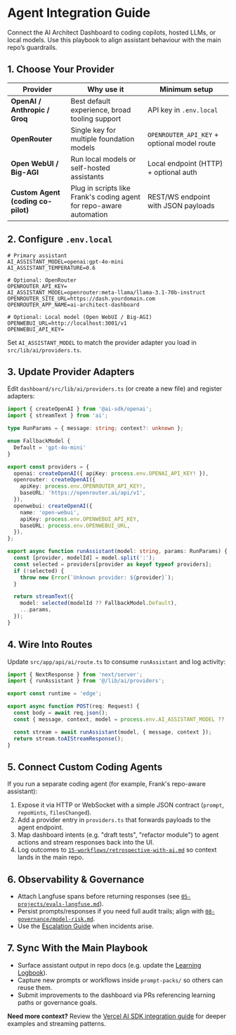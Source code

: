 # Agent Integration Guide

Connect the AI Architect Dashboard to coding copilots, hosted LLMs, or local models. Use this playbook to align assistant behaviour with the main repo’s guardrails.

## 1. Choose Your Provider
| Provider | Why use it | Minimum setup |
| --- | --- | --- |
| **OpenAI / Anthropic / Groq** | Best default experience, broad tooling support | API key in `.env.local` |
| **OpenRouter** | Single key for multiple foundation models | `OPENROUTER_API_KEY` + optional model route |
| **Open WebUI / Big-AGI** | Run local models or self-hosted assistants | Local endpoint (HTTP) + optional auth |
| **Custom Agent (coding co-pilot)** | Plug in scripts like Frank's coding agent for repo-aware automation | REST/WS endpoint with JSON payloads |

## 2. Configure `.env.local`
```env
# Primary assistant
AI_ASSISTANT_MODEL=openai:gpt-4o-mini
AI_ASSISTANT_TEMPERATURE=0.6

# Optional: OpenRouter
OPENROUTER_API_KEY=
AI_ASSISTANT_MODEL=openrouter:meta-llama/llama-3.1-70b-instruct
OPENROUTER_SITE_URL=https://dash.yourdomain.com
OPENROUTER_APP_NAME=ai-architect-dashboard

# Optional: Local model (Open WebUI / Big-AGI)
OPENWEBUI_URL=http://localhost:3001/v1
OPENWEBUI_API_KEY=
```
Set `AI_ASSISTANT_MODEL` to match the provider adapter you load in `src/lib/ai/providers.ts`.

## 3. Update Provider Adapters
Edit `dashboard/src/lib/ai/providers.ts` (or create a new file) and register adapters:
```typescript
import { createOpenAI } from '@ai-sdk/openai';
import { streamText } from 'ai';

type RunParams = { message: string; context?: unknown };

enum FallbackModel {
  Default = 'gpt-4o-mini'
}

export const providers = {
  openai: createOpenAI({ apiKey: process.env.OPENAI_API_KEY! }),
  openrouter: createOpenAI({
    apiKey: process.env.OPENROUTER_API_KEY!,
    baseURL: 'https://openrouter.ai/api/v1',
  }),
  openwebui: createOpenAI({
    name: 'open-webui',
    apiKey: process.env.OPENWEBUI_API_KEY,
    baseURL: process.env.OPENWEBUI_URL,
  }),
};

export async function runAssistant(model: string, params: RunParams) {
  const [provider, modelId] = model.split(':');
  const selected = providers[provider as keyof typeof providers];
  if (!selected) {
    throw new Error(`Unknown provider: ${provider}`);
  }

  return streamText({
    model: selected(modelId ?? FallbackModel.Default),
    ...params,
  });
}
```

## 4. Wire Into Routes
Update `src/app/api/ai/route.ts` to consume `runAssistant` and log activity:
```typescript
import { NextResponse } from 'next/server';
import { runAssistant } from '@/lib/ai/providers';

export const runtime = 'edge';

export async function POST(req: Request) {
  const body = await req.json();
  const { message, context, model = process.env.AI_ASSISTANT_MODEL ?? 'openai:gpt-4o-mini' } = body;

  const stream = await runAssistant(model, { message, context });
  return stream.toAIStreamResponse();
}
```

## 5. Connect Custom Coding Agents
If you run a separate coding agent (for example, Frank's repo-aware assistant):
1. Expose it via HTTP or WebSocket with a simple JSON contract (`prompt`, `repoHints`, `filesChanged`).
2. Add a provider entry in `providers.ts` that forwards payloads to the agent endpoint.
3. Map dashboard intents (e.g. "draft tests", "refactor module") to agent actions and stream responses back into the UI.
4. Log outcomes to [`15-workflows/retrospective-with-ai.md`](../15-workflows/retrospective-with-ai.md) so context lands in the main repo.

## 6. Observability & Governance
- Attach Langfuse spans before returning responses (see [`05-projects/evals-langfuse.md`](../05-projects/evals-langfuse.md)).
- Persist prompts/responses if you need full audit trails; align with [`08-governance/model-risk.md`](../08-governance/model-risk.md).
- Use the [Escalation Guide](../16-collaboration/escalation-guide.md) when incidents arise.

## 7. Sync With the Main Playbook
- Surface assistant output in repo docs (e.g. update the [Learning Logbook](../02-learning-paths/logbook.md)).
- Capture new prompts or workflows inside `prompt-packs/` so others can reuse them.
- Submit improvements to the dashboard via PRs referencing learning paths or governance goals.

**Need more context?** Review the [Vercel AI SDK integration guide](../06-toolchains/vercel-ai-sdk.md) for deeper examples and streaming patterns.
